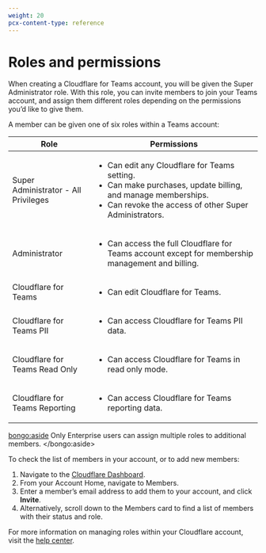 ```yaml
---
weight: 20
pcx-content-type: reference
---
```


# Roles and permissions

When creating a Cloudflare for Teams account, you will be given the Super Administrator role. With this role, you can invite members to join your Teams account, and assign them different roles depending on the permissions you’d like to give them.

A member can be given one of six roles within a Teams account:

<TableWrap>

| Role                                 | Permissions                                                                                                                                                                                   |
| ------------------------------------ | --------------------------------------------------------------------------------------------------------------------------------------------------------------------------------------------- |
| Super Administrator - All Privileges | <ul><li>Can edit any Cloudflare for Teams setting.</li><li>Can make purchases, update billing, and manage memberships.</li><li>Can revoke the access of other Super Administrators.</li></ul> |
| Administrator                        | <ul><li>Can access the full Cloudflare for Teams account except for membership management and billing.</li></ul>                                                                              |
| Cloudflare for Teams                 | <ul><li>Can edit Cloudflare for Teams.</li></ul>                                                                                                                                              |
| Cloudflare for Teams PII             | <ul><li>Can access Cloudflare for Teams PII data.</li></ul>                                                                                                                                   |
| Cloudflare for Teams Read Only       | <ul><li>Can access Cloudflare for Teams in read only mode.</li></ul>                                                                                                                          |
| Cloudflare for Teams Reporting       | <ul><li>Can access Cloudflare for Teams reporting data.</li></ul>                                                                                                                             |

</TableWrap>

<bongo:aside>
Only Enterprise users can assign multiple roles to additional members.
</bongo:aside>

To check the list of members in your account, or to add new members:

1. Navigate to the [Cloudflare Dashboard](https://dash.cloudflare.com).
1. From your Account Home, navigate to Members.
1. Enter a member’s email address to add them to your account, and click **Invite**.
1. Alternatively, scroll down to the Members card to find a list of members with their status and role.

For more information on managing roles within your Cloudflare account, visit the [help center](https://support.cloudflare.com/hc/en-us/articles/205065067-Setting-up-Multi-User-accounts-on-Cloudflare#2K2NLky0NgEtThpHOwrgx8).
